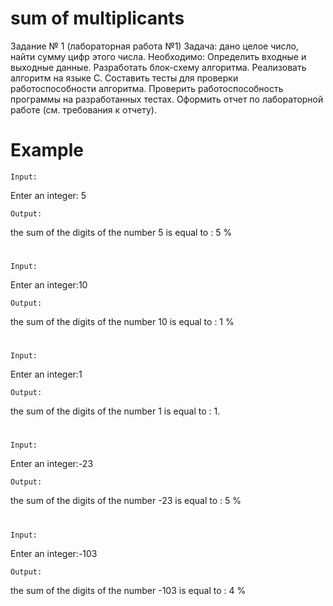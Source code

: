 # sum of multiplicants






Задание № 1 (лабораторная работа №1)
Задача: дано целое число, найти сумму цифр этого числа.
Необходимо:
Определить входные и выходные данные.
Разработать блок-схему алгоритма.
Реализовать алгоритм на языке С.
Составить тесты для проверки работоспособности алгоритма.
Проверить работоспособность программы на разработанных тестах.
Оформить отчет по лабораторной работе (см. требования к отчету).


# Example

`Input:`

Enter an integer: 5

`Output:`

the sum of the digits of the number 5 is equal to : 5 % 

#
`Input:`

Enter an integer:10

`Output:`

the sum of the digits of the number 10 is equal to : 1 %  

#
`Input:`

Enter an integer:1

`Output:`

the sum of the digits of the number 1 is equal to : 1.
#
`Input:`

Enter an integer:-23

`Output:`

the sum of the digits of the number -23 is equal to : 5 % 

#

`Input:`

Enter an integer:-103

`Output:`

the sum of the digits of the number -103 is equal to : 4 %  

#